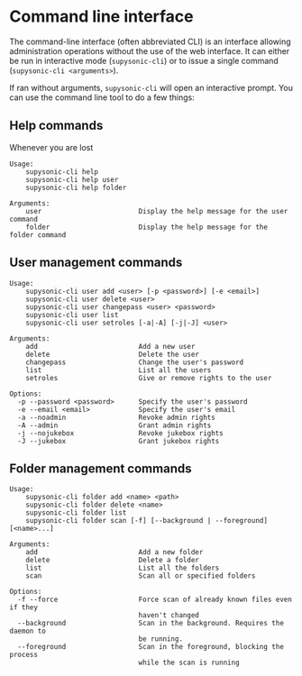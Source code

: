 # Command line interface

The command-line interface (often abbreviated CLI) is an interface allowing
administration operations without the use of the web interface. It can either
be run in interactive mode (`supysonic-cli`) or to issue a single command
(`supysonic-cli <arguments>`).

If ran without arguments, `supysonic-cli` will open an interactive prompt. You
can use the command line tool to do a few things:

## Help commands

Whenever you are lost

```
Usage:
    supysonic-cli help
    supysonic-cli help user
    supysonic-cli help folder

Arguments:
    user                        Display the help message for the user command
    folder                      Display the help message for the folder command
```

## User management commands

```
Usage:
    supysonic-cli user add <user> [-p <password>] [-e <email>]
    supysonic-cli user delete <user>
    supysonic-cli user changepass <user> <password>
    supysonic-cli user list
    supysonic-cli user setroles [-a|-A] [-j|-J] <user>

Arguments:
    add                         Add a new user
    delete                      Delete the user
    changepass                  Change the user's password
    list                        List all the users
    setroles                    Give or remove rights to the user

Options:
  -p --password <password>      Specify the user's password
  -e --email <email>            Specify the user's email
  -a --noadmin                  Revoke admin rights
  -A --admin                    Grant admin rights
  -j --nojukebox                Revoke jukebox rights
  -J --jukebox                  Grant jukebox rights
```

## Folder management commands

```
Usage:
    supysonic-cli folder add <name> <path>
    supysonic-cli folder delete <name>
    supysonic-cli folder list
    supysonic-cli folder scan [-f] [--background | --foreground] [<name>...]

Arguments:
    add                         Add a new folder
    delete                      Delete a folder
    list                        List all the folders
    scan                        Scan all or specified folders

Options:
  -f --force                    Force scan of already known files even if they
                                haven't changed
  --background                  Scan in the background. Requires the daemon to
                                be running.
  --foreground                  Scan in the foreground, blocking the process
                                while the scan is running
```
